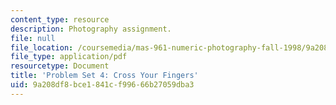 ```yaml
---
content_type: resource
description: Photography assignment.
file: null
file_location: /coursemedia/mas-961-numeric-photography-fall-1998/9a208df8bce1841cf99666b27059dba3_ps4.pdf
file_type: application/pdf
resourcetype: Document
title: 'Problem Set 4: Cross Your Fingers'
uid: 9a208df8-bce1-841c-f996-66b27059dba3
---
```

